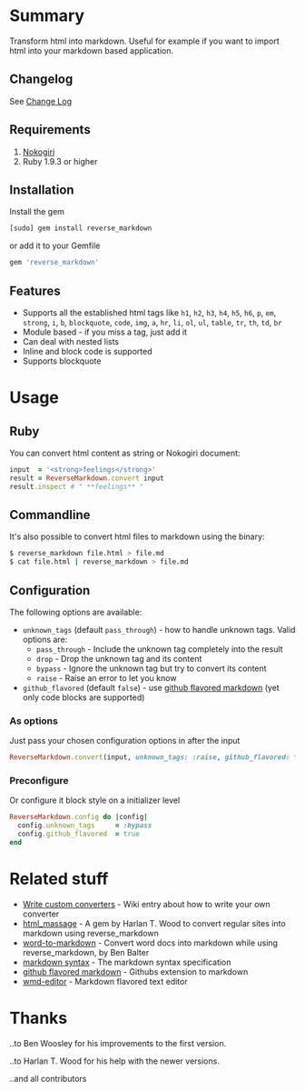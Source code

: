# Summary

Transform html into markdown. Useful for example if you want to import html into your markdown based application.

## Changelog

See [Change Log](CHANGELOG.md)

## Requirements

1. [Nokogiri](http://nokogiri.org/)
2. Ruby 1.9.3 or higher

## Installation

Install the gem

```sh
[sudo] gem install reverse_markdown
```

or add it to your Gemfile

```ruby
gem 'reverse_markdown'
```

## Features

- Supports all the established html tags like `h1`, `h2`, `h3`, `h4`, `h5`, `h6`, `p`, `em`, `strong`, `i`, `b`, `blockquote`, `code`, `img`, `a`, `hr`, `li`, `ol`, `ul`, `table`, `tr`, `th`, `td`, `br`
- Module based - if you miss a tag, just add it
- Can deal with nested lists
- Inline and block code is supported
- Supports blockquote

# Usage

## Ruby

You can convert html content as string or Nokogiri document:

```ruby
input  = '<strong>feelings</strong>'
result = ReverseMarkdown.convert input
result.inspect # " **feelings** "
```

## Commandline

It's also possible to convert html files to markdown using the binary:

```sh
$ reverse_markdown file.html > file.md
$ cat file.html | reverse_markdown > file.md
```

## Configuration

The following options are available:

- `unknown_tags` (default `pass_through`) - how to handle unknown tags. Valid options are:
  - `pass_through` - Include the unknown tag completely into the result
  - `drop` - Drop the unknown tag and its content
  - `bypass` - Ignore the unknown tag but try to convert its content
  - `raise` - Raise an error to let you know
- `github_flavored` (default `false`) - use [github flavored markdown](https://help.github.com/articles/github-flavored-markdown) (yet only code blocks are supported)

### As options

Just pass your chosen configuration options in after the input

```ruby
ReverseMarkdown.convert(input, unknown_tags: :raise, github_flavored: true)
```

### Preconfigure

Or configure it block style on a initializer level

```ruby
ReverseMarkdown.config do |config|
  config.unknown_tags     = :bypass
  config.github_flavored  = true
end
```

# Related stuff

- [Write custom converters](https://github.com/xijo/reverse_markdown/wiki/Write-your-own-converter) - Wiki entry about how to write your own converter
- [html_massage](https://github.com/harlantwood/html_massage) - A gem by Harlan T. Wood to convert regular sites into markdown using reverse_markdown
- [word-to-markdown](https://github.com/benbalter/word-to-markdown) - Convert word docs into markdown while using reverse_markdown, by Ben Balter
- [markdown syntax](http://daringfireball.net/projects/markdown) - The markdown syntax specification
- [github flavored markdown](https://help.github.com/articles/github-flavored-markdown) - Githubs extension to markdown
- [wmd-editor](http://wmd-editor.com) - Markdown flavored text editor

# Thanks

..to Ben Woosley for his improvements to the first version.

..to Harlan T. Wood for his help with the newer versions.

..and all contributors

